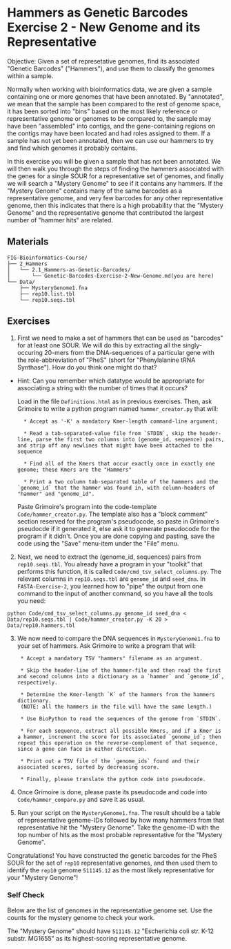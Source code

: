 # Hammers as Genetic Barcodes Exercise 2 - New Genome and its Representative

Objective: Given a set of represetative genomes, find its associated "Genetic Barcodes" ("Hammers"), and use them to classify the genomes within a sample.

Normally when working with bioinformatics data, we are given a sample containing one or more genomes that have been annotated. By "annotated", we mean that the sample has been compared to the rest of genome space, it has been sorted into "bins" based on the most likely reference or representative genome or genomes to be compared to, the sample may have been "assembled" into contigs, and the gene-containing regions on the contigs may have been located and had roles assigned to them. If a sample has not yet been annotated, then we can use our hammers to try and find which genomes it probably contains.

In this exercise you will be given a sample that has not been annotated. We will then walk you through the steps of finding the hammers associated with the genes for a single SOUR for a representative set of genomes, and finally we will search a "Mystery Genome" to see if it contains any hammers. If the "Mystery Genome" contains many of the same barcodes as a representative genome, and very few barcodes for any other representative genome, then this indicates that there is a high probability that the "Mystery Genome" and the representative genome that contributed the largest number of "hammer hits" are related.

## Materials

```
FIG-Bioinformatics-Course/
├── 2_Hammers 
│   └── 2.1_Hammers-as-Genetic-Barcodes/
│       └── Genetic-Barcodes-Exercise-2-New-Genome.md(you are here)
└── Data/
    ├── MysteryGenome1.fna
    ├── rep10.list.tbl
    └── rep10.seqs.tbl
```

## Exercises

1. First we need to make a set of hammers that can be used as "barcodes" for at least one SOUR. We will do this by extracting all the singly-occuring 20-mers from the DNA-sequences of a particular gene with the role-abbreviation of "PheS" (short for "Phenylalanine tRNA Synthase"). How do you think one might do that?
* Hint: Can you remember which datatype would be appropriate
for associating a string with the number of times that it occurs?

    Load in the file `Definitions.html` as in previous exercises. Then, ask Grimoire to write a python program named `hammer_creator.py` that will:

        * Accept as '-K' a mandatory Kmer-length command-line argument;
        
        * Read a tab-separated-value file from `STDIN`, skip the header-line, parse the first two columns into (genome_id, sequence) pairs, and strip off any newlines that might have been attached to the sequence

        * Find all of the Kmers that occur exactly once in exactly one genome; these Kmers are the "Hammers"

        * Print a two column tab-separated table of the hammers and the `genome_id` that the hammer was found in, with column-headers of "hammer" and "genome_id".

    Paste Grimoire's program into the code-template `Code/hammer_creator.py`.
    The template also has a "block comment" section reserved for the program's pseudocode, so paste in Grimoire's pseudocde if it generated it, else ask it to generate pseudocode for the program if it didn't. Once you are done copying and pasting, save the code using the "Save" menu-item under the "File" menu.

2. Next, we need to extract the (genome_id, sequences) pairs from  `rep10.seqs.tbl`. You already have a program in your "toolkit" that performs this function, it is called `Code/cmd_tsv_select_columns.py`. The relevant columns in `rep10.seqs.tbl` are `genome_id` and `seed_dna`. In `FASTA-Exercise-2`, you learned how to "pipe" the output from one command to the input of another command, so you have all the tools you need:

```
python Code/cmd_tsv_select_columns.py genome_id seed_dna < Data/rep10.seqs.tbl | Code/hammer_creator.py -K 20 > Data/rep10.hammers.tbl
``` 

3. We now need to compare the DNA sequences in `MysteryGenome1.fna` to your set of hammers.
Ask Grimoire to write a program that will:

        * Accept a mandatory TSV "hammers" filename as an argument.

        * Skip the header-line of the hammer-file and then read the first and second columns into a dictionary as a `hammer` and `genome_id`, respectively.

        * Determine the Kmer-length `K` of the hammers from the hammers dictionary.
        (NOTE: all the hammers in the file will have the same length.)

        * Use BioPython to read the sequences of the genome from `STDIN`.

        * For each sequence, extract all possible Kmers, and if a Kmer is a hammer, increment the score for its associated `genome_id`; then repeat this operation on the reverse-complement of that sequence, since a gene can face in either direction.

        * Print out a TSV file of the `genome_ids` found and their associated scores, sorted by decreasing score.
    
        * Finally, please translate the python code into pseudocode.

6. Once Grimoire is done, please paste its pseudocode and code into `Code/hammer_compare.py` and save it as usual.

7. Run your script on the `MysteryGenome1.fna`. The result should be a table of representative genome-IDs followed by how many hammers from that representative hit the "Mystery Genome". Take the genome-ID with the top number of hits as the most probable representative for the "Mystery Genome".


Congratulations! You have constructed the genetic barcodes for the PheS SOUR for the set of `rep10` representative genomes, and then used them to identify the `rep10` genome `511145.12` as the most likely representative for your "Mystery Genome"!




### Self Check

Below are the list of genomes in the representative genome set. Use the counts for the mystery genome to check your work.

The "Mystery Genome" should have `511145.12` "Escherichia coli str. K-12 substr. MG1655" as its highest-scoring representative genome.